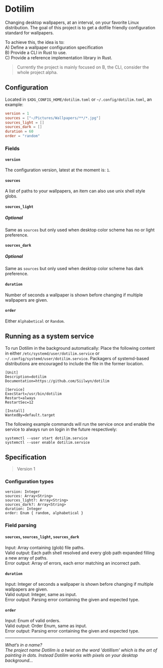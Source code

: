 # Dotilim
Changing desktop wallpapers, at an interval, on your favorite Linux distribution. The goal of this project is to get a dotfile friendly configuration standard for wallpapers.

To achieve this, the idea is to:  
A) Define a wallpaper configuration specification  
B) Provide a CLI in Rust to use.  
C) Provide a reference implementation library in Rust.  

> Currently the project is mainly focused on B, the CLI, consider the whole project alpha.

## Configuration
Located in `$XDG_CONFIG_HOME/dotilim.toml` or `~/.config/dotilim.toml`, an example:
```toml
version = 1
sources = ["~/Pictures/Wallpapers/**/*.jpg"]
sources_light = []
sources_dark = []
duration = 60
order = "random"
```

### Fields
#### `version`
The configuration version, latest at the moment is: `1`.
#### `sources`
A list of paths to your wallpapers, an item can also use unix shell style globs.
#### `sources_light`
##### Optional
Same as `sources` but only used when desktop color scheme has no or light preference.
#### `sources_dark`
##### Optional
Same as `sources` but only used when desktop color scheme has dark preference.
#### `duration`
Number of seconds a wallpaper is shown before changing if multiple wallpapers are given.
#### `order`
Either `Alphabetical` or `Random`.

## Running as a system service
To run Dotilim in the background automatically: Place the following content in either `/etc/systemd/user/dotilim.service` or `~/.config/systemd/user/dotilim.service`. Packagers of systemd-based distributions are encouraged to include the file in the former location.

```
[Unit]
Description=dotilim
Documentation=https://github.com/Siilwyn/dotilim

[Service]
ExecStart=/usr/bin/dotilim
Restart=always
RestartSec=12

[Install]
WantedBy=default.target
```

The following example commands will run the service once and enable the service to always run on login in the future respectively:

```
systemctl --user start dotilim.service
systemctl --user enable dotilim.service
```

## Specification
> Version 1
### Configuration types
```
version: Integer
sources: Array<String>
sources_light?: Array<String>
sources_dark?: Array<String>
duration: Integer
order: Enum { random, alphabetical }
```

### Field parsing
#### `sources`, `sources_light`, `sources_dark`
Input: Array containing (glob) file paths.  
Valid output: Each path shell resolved and every glob path expanded filling a new array of paths.  
Error output: Array of errors, each error matching an incorrect path.
#### `duration`
Input: Integer of seconds a wallpaper is shown before changing if multiple wallpapers are given.  
Valid output: Integer, same as input.  
Error output: Parsing error containing the given and expected type.
#### `order`
Input: Enum of valid orders.  
Valid output: Order Enum, same as input.  
Error output: Parsing error containing the given and expected type.

___

*What’s in a name?  
The project name Dotilim is a twist on the word 'dotillism' which is the  art of painting in dots. Instead Dotilim works with pixels on your desktop background...*
